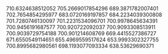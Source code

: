 710.6324638512052
705.2669017854296
689.3871782007401
702.7654854295977
683.0720169197857
684.2234039300808
701.7280746130097
701.2231534096701
700.9978645634391
700.9456191687577
700.920722092037
700.9093308513911
700.9039729754188
700.901214608769
669.4415527386727
671.6550549114651
655.4969559517624
653.9993302327755
700.8995682980561
698.1193077093334
638.53629690371
